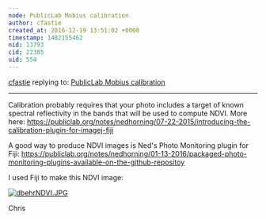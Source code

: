```yaml
---
node: PublicLab Mobius calibration 
author: cfastie
created_at: 2016-12-19 13:51:02 +0000
timestamp: 1482155462
nid: 13793
cid: 22385
uid: 554
---
```




[cfastie](../profile/cfastie) replying to: [PublicLab Mobius calibration ](../notes/dbehr/12-19-2016/publiclab-mobius-calibration)

----
Calibration probably requires that your photo includes a target of known spectral reflectivity in the bands that will be used to compute NDVI. More here: https://publiclab.org/notes/nedhorning/07-22-2015/introducing-the-calibration-plugin-for-imagej-fiji

A good way to produce NDVI images is Ned's Photo Monitoring plugin for Fiji: https://publiclab.org/notes/nedhorning/01-13-2016/packaged-photo-monitoring-plugins-available-on-the-github-repositoy

I used Fiji to make this NDVI image:

[![dbehrNDVI.JPG](https://publiclab.org/system/images/photos/000/019/072/medium/dbehrNDVI.JPG)](https://publiclab.org/system/images/photos/000/019/072/original/dbehrNDVI.JPG)

Chris

